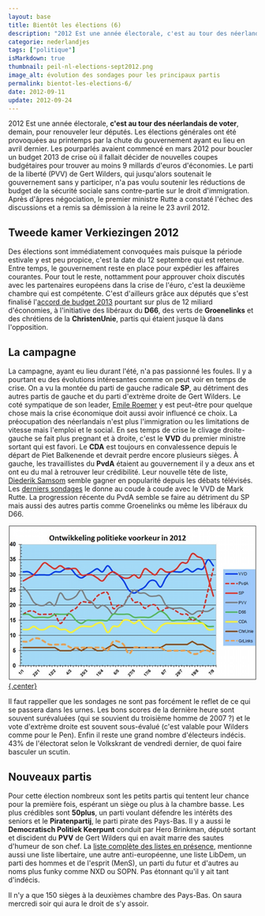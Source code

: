 ```yaml
---
layout: base
title: Bientôt les élections (6)
description: "2012 Est une année électorale, c'est au tour des néerlandais de voter, demain, pour renouveler leur députés. Les élections générales ont été provoqué"
categorie: nederlandjes
tags: ["politique"]
isMarkdown: true
thumbnail: peil-nl-elections-sept2012.png
image_alt: évolution des sondages pour les principaux partis
permalink: bientot-les-elections-6/
date: 2012-09-11
update: 2012-09-24
---
```


2012 Est une année électorale, **c'est au tour des néerlandais de voter**, demain, pour renouveler leur députés. Les élections générales ont été provoquées au printemps par la chute du gouvernement ayant eu lieu en avril dernier. Les pourparlés avaient commencé en mars 2012 pour boucler un budget 2013 de crise où il fallait décider de nouvelles coupes budgétaires pour trouver au moins 9 millards d'euros d'économies. Le parti de la liberté (PVV) de Gert Wilders, qui jusqu'alors soutenait le gouvernement sans y participer, n'a pas voulu soutenir les réductions de budget de la sécurité sociale sans contre-partie sur le droit d'immigration. Après d'âpres négociation, le premier ministre Rutte a constaté l'échec des discussions et a remis sa démission à la reine le 23 avril 2012.

<!--excerpt-->

## Tweede kamer Verkiezingen 2012

Des élections sont immédiatement convoquées mais puisque la période estivale y est peu propice, c'est la date du 12 septembre qui est retenue. Entre temps, le gouvernement reste en place pour expédier les affaires courantes. Pour tout le reste, nottamment pour approuver choix discutés avec les partenaires européens dans la crise de l'éuro, c'est la deuxième chambre qui est compétente. C'est d'ailleurs grâce aux députés que s'est finalisé l'[accord de budget 2013](http://www.ambafrance-nl.org/Presse-neerlandaise-du-vendredi-27,17019) pourtant sur plus de 12 miliard d'économies, à l'initiative des libéraux du **D66**, des verts de **Groenelinks** et des chrétiens de la **ChristenUnie**, partis qui étaient jusque là dans l'opposition.

## La campagne

La campagne, ayant eu lieu durant l'été, n'a pas passionné les foules. Il y a pourtant eu des évolutions intéresantes comme on peut voir en temps de crise. On a vu la montée du parti de gauche radicale **SP**, au détriment des autres partis de gauche et du parti d'extrème droite de Gert Wilders. Le coté sympatique de son leader, [Emile Roemer](http://fr.wikipedia.org/wiki/Emile_Roemer) y est peut-être pour quelque chose mais la crise économique doit aussi avoir influencé ce choix. La préocupation des néerlandais n'est plus l'immigration ou les limitations de vitesse mais l'emploi et le social. En ses temps de crise le clivage droite-gauche se fait plus pregnant et à droite, c'est le **VVD** du premier ministre sortant qui est favori. Le **CDA** est toujours en convalessence depuis le départ de Piet Balkenende et devrait perdre encore plusieurs sièges. À gauche, les travaillistes du **PvdA** étaient au gouvernement il y a deux ans et ont eu du mal à retrouver leur crédibilité. Leur nouvelle tête de liste, [Diederik Samsom](http://fr.wikipedia.org/wiki/Diederik_Samsom) semble gagner en popularité depuis les débats télévisés. Les [derniers sondages](http://www.ambafrance-nl.org/Presse-neerlandaise-du-lundi-10,17502) le donne au coude à coude avec le VVD de Mark Rutte. La progression récente du PvdA semble se faire au détriment du SP mais aussi des autres partis comme Groenelinks ou même les libéraux du D66.

[![évolution des sondages pour les principaux partis](peil-nl-elections-sept2012.png){.center}](https://n8.noties.nl/peil.nl/current.php)

Il faut rappeller que les sondages ne sont pas forcément le reflet de ce qui se passera dans les urnes. Les bons scores de la dernière heure sont souvent surévaluées (qui se souvient du troisième homme de 2007 ?) et le vote d'extrème droite est souvent sous-évalué (c'est valable pour Wilders comme pour le Pen). Enfin il reste une grand nombre d'électeurs indécis. 43% de l'électorat selon le Volkskrant de vendredi dernier, de quoi faire basculer un scutin.

## Nouveaux partis

Pour cette élection nombreux sont les petits partis qui tentent leur chance pour la première fois, espérant un siège ou plus à la chambre basse. Les plus crédibles sont **50plus**, un parti voulant défendre les intérêts des seniors et le **Piratenpartij**, le parti pirate des Pays-Bas. Il y a aussi le **Democratisch Politiek Keerpunt** conduit par Hero Brinkman, député sortant et discident du **PVV** de Gert Wilders qui en avait marre des sautes d'humeur de son chef. La [liste complète des listes en présence](http://www.kiesraad.nl/nieuws/kandidatenlijsten-bekend), mentionne aussi une liste libertaire, une autre anti-européenne, une liste LibDem, un parti des hommes et de l'esprit (MenS), un parti du futur et d'autres au noms plus funky comme NXD ou SOPN. Pas étonnant qu'il y ait tant d'indécis.

Il n'y a que 150 sièges à la deuxièmes chambre des Pays-Bas. On saura mercredi soir qui aura le droit de s'y assoir.
